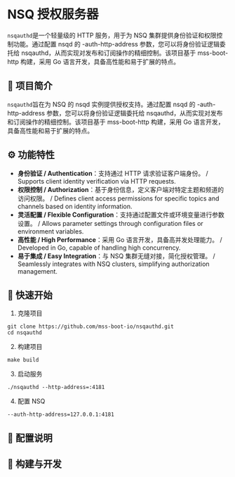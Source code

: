 # NSQ 授权服务器
`nsqauthd`是一个轻量级的 HTTP 服务，用于为 NSQ 集群提供身份验证和权限控制功能。通过配置 nsqd 的 -auth-http-address 参数，您可以将身份验证逻辑委托给 nsqauthd，从而实现对发布和订阅操作的精细控制。该项目基于 mss-boot-http 构建，采用 Go 语言开发，具备高性能和易于扩展的特点。

## 📌 项目简介
`nsqauthd`旨在为 NSQ 的 nsqd 实例提供授权支持。通过配置 nsqd 的 -auth-http-address 参数，您可以将身份验证逻辑委托给 nsqauthd，从而实现对发布和订阅操作的精细控制。该项目基于 mss-boot-http 构建，采用 Go 语言开发，具备高性能和易于扩展的特点。

## ⚙️ 功能特性
- **身份验证 / Authentication**：支持通过 HTTP 请求验证客户端身份。 / Supports client identity verification via HTTP requests.
- **权限控制 / Authorization**：基于身份信息，定义客户端对特定主题和频道的访问权限。 / Defines client access permissions for specific topics and channels based on identity information.
- **灵活配置 / Flexible Configuration**：支持通过配置文件或环境变量进行参数设置。 / Allows parameter settings through configuration files or environment variables.
- **高性能 / High Performance**：采用 Go 语言开发，具备高并发处理能力。 / Developed in Go, capable of handling high concurrency.
- **易于集成 / Easy Integration**：与 NSQ 集群无缝对接，简化授权管理。 / Seamlessly integrates with NSQ clusters, simplifying authorization management.

## 🚀 快速开始
1. 克隆项目
```shell
git clone https://github.com/mss-boot-io/nsqauthd.git
cd nsqauthd
```
2. 构建项目
```shell
make build
```
3. 启动服务
```shell
./nsqauthd --http-address=:4181
```
4. 配置 NSQ
```shell
--auth-http-address=127.0.0.1:4181
```

## 📄 配置说明

## 🔧 构建与开发
